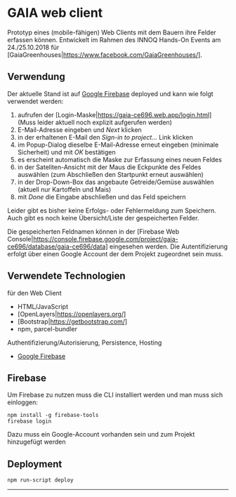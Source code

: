 # GAIA web client

Prototyp eines (mobile-fähigen) Web Clients mit dem Bauern ihre Felder erfassen können. Entwickelt im Rahmen des INNOQ Hands-On Events am 24./25.10.2018 für [GaiaGreenhouses|https://www.facebook.com/GaiaGreenhouses/].

## Verwendung

Der aktuelle Stand ist auf [Google Firebase] deployed und kann wie folgt verwendet werden:

1. aufrufen der [Login-Maske|https://gaia-ce696.web.app/login.html] (Muss leider aktuell noch explizit aufgerufen werden)
2. E-Mail-Adresse eingeben und *Next* klicken
3. in der erhaltenen E-Mail den *Sign-in to project...* Link klicken
4. im Popup-Dialog dieselbe E-Mail-Adresse erneut eingeben (minimale Sicherheit) und mit *OK* bestätigen 
5. es erscheint automatisch die Maske zur Erfassung eines neuen Feldes
6. in der Sateliten-Ansicht mit der Maus die Eckpunkte des Feldes auswählen (zum Abschließen den Startpunkt erneut auswählen)
7. in der Drop-Down-Box das angebaute Getreide/Gemüse auswählen (aktuell nur Kartoffeln und Mais)
8. mit *Done* die Eingabe abschließen und das Feld speichern

Leider gibt es bisher keine Erfolgs- oder Fehlermeldung zum Speichern. Auch gibt es noch keine Übersicht/Liste der gespeicherten Felder.

Die gespeicherten Feldnamen können in der [Firebase Web Console|https://console.firebase.google.com/project/gaia-ce696/database/gaia-ce696/data] eingesehen werden. Die Autentifizierung erfolgt über einen Google Account der dem Projekt zugeordnet sein muss.


## Verwendete Technologien

für den Web Client

* HTML/JavaScript
* [OpenLayers|https://openlayers.org/]
* [Bootstrap|https://getbootstrap.com/]
* npm, parcel-bundler

Authentifizierung/Autorisierung, Persistence, Hosting

* [Google Firebase]


## Firebase

Um Firebase zu nutzen muss die CLI installiert werden und man muss sich einloggen:

    npm install -g firebase-tools
    firebase login

Dazu muss ein Google-Account vorhanden sein und zum Projekt hinzugefügt werden

## Deployment

    npm run-script deploy

---
[Google Firebase]: https://firebase.google.com/